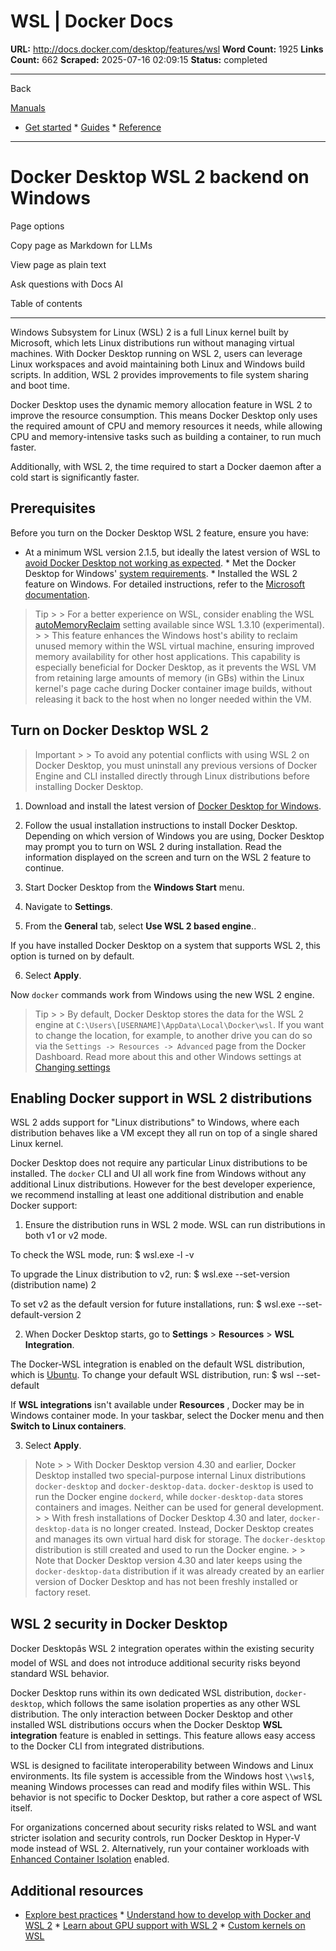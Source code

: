 # WSL | Docker Docs

**URL:** http://docs.docker.com/desktop/features/wsl
**Word Count:** 1925
**Links Count:** 662
**Scraped:** 2025-07-16 02:09:15
**Status:** completed

---

Back

[Manuals](https://docs.docker.com/manuals/)

  * [Get started](http://docs.docker.com/get-started/)   * [Guides](http://docs.docker.com/guides/)   * [Reference](http://docs.docker.com/reference/)

* * *

# Docker Desktop WSL 2 backend on Windows

Page options

Copy page as Markdown for LLMs

View page as plain text

Ask questions with Docs AI

Table of contents

* * *

Windows Subsystem for Linux \(WSL\) 2 is a full Linux kernel built by Microsoft, which lets Linux distributions run without managing virtual machines. With Docker Desktop running on WSL 2, users can leverage Linux workspaces and avoid maintaining both Linux and Windows build scripts. In addition, WSL 2 provides improvements to file system sharing and boot time.

Docker Desktop uses the dynamic memory allocation feature in WSL 2 to improve the resource consumption. This means Docker Desktop only uses the required amount of CPU and memory resources it needs, while allowing CPU and memory-intensive tasks such as building a container, to run much faster.

Additionally, with WSL 2, the time required to start a Docker daemon after a cold start is significantly faster.

## Prerequisites

Before you turn on the Docker Desktop WSL 2 feature, ensure you have:

  * At a minimum WSL version 2.1.5, but ideally the latest version of WSL to [avoid Docker Desktop not working as expected](https://docs.docker.com/desktop/features/wsl/best-practices/).   * Met the Docker Desktop for Windows' [system requirements](https://docs.docker.com/desktop/setup/install/windows-install/#system-requirements).   * Installed the WSL 2 feature on Windows. For detailed instructions, refer to the [Microsoft documentation](https://docs.microsoft.com/en-us/windows/wsl/install-win10).

> Tip >  > For a better experience on WSL, consider enabling the WSL [autoMemoryReclaim](https://learn.microsoft.com/en-us/windows/wsl/wsl-config#experimental-settings) setting available since WSL 1.3.10 \(experimental\). >  > This feature enhances the Windows host's ability to reclaim unused memory within the WSL virtual machine, ensuring improved memory availability for other host applications. This capability is especially beneficial for Docker Desktop, as it prevents the WSL VM from retaining large amounts of memory \(in GBs\) within the Linux kernel's page cache during Docker container image builds, without releasing it back to the host when no longer needed within the VM.

## Turn on Docker Desktop WSL 2

> Important >  > To avoid any potential conflicts with using WSL 2 on Docker Desktop, you must uninstall any previous versions of Docker Engine and CLI installed directly through Linux distributions before installing Docker Desktop.

  1. Download and install the latest version of [Docker Desktop for Windows](https://desktop.docker.com/win/main/amd64/Docker%20Desktop%20Installer.exe).

  2. Follow the usual installation instructions to install Docker Desktop. Depending on which version of Windows you are using, Docker Desktop may prompt you to turn on WSL 2 during installation. Read the information displayed on the screen and turn on the WSL 2 feature to continue.

  3. Start Docker Desktop from the **Windows Start** menu.

  4. Navigate to **Settings**.

  5. From the **General** tab, select **Use WSL 2 based engine**..

If you have installed Docker Desktop on a system that supports WSL 2, this option is turned on by default.

  6. Select **Apply**.

Now `docker` commands work from Windows using the new WSL 2 engine.

> Tip >  > By default, Docker Desktop stores the data for the WSL 2 engine at `C:\Users\[USERNAME]\AppData\Local\Docker\wsl`. If you want to change the location, for example, to another drive you can do so via the `Settings -> Resources -> Advanced` page from the Docker Dashboard. Read more about this and other Windows settings at [Changing settings](https://docs.docker.com/desktop/settings-and-maintenance/settings/)

## Enabling Docker support in WSL 2 distributions

WSL 2 adds support for "Linux distributions" to Windows, where each distribution behaves like a VM except they all run on top of a single shared Linux kernel.

Docker Desktop does not require any particular Linux distributions to be installed. The `docker` CLI and UI all work fine from Windows without any additional Linux distributions. However for the best developer experience, we recommend installing at least one additional distribution and enable Docker support:

  1. Ensure the distribution runs in WSL 2 mode. WSL can run distributions in both v1 or v2 mode.

To check the WSL mode, run:                    $ wsl.exe -l -v          

To upgrade the Linux distribution to v2, run:                    $ wsl.exe --set-version (distribution name) 2          

To set v2 as the default version for future installations, run:                    $ wsl.exe --set-default-version 2          

  2. When Docker Desktop starts, go to **Settings** > **Resources** > **WSL Integration**.

The Docker-WSL integration is enabled on the default WSL distribution, which is [Ubuntu](https://learn.microsoft.com/en-us/windows/wsl/install). To change your default WSL distribution, run:                    $ wsl --set-default <distribution name>          

If **WSL integrations** isn't available under **Resources** , Docker may be in Windows container mode. In your taskbar, select the Docker menu and then **Switch to Linux containers**.

  3. Select **Apply**.

> Note >  > With Docker Desktop version 4.30 and earlier, Docker Desktop installed two special-purpose internal Linux distributions `docker-desktop` and `docker-desktop-data`. `docker-desktop` is used to run the Docker engine `dockerd`, while `docker-desktop-data` stores containers and images. Neither can be used for general development. >  > With fresh installations of Docker Desktop 4.30 and later, `docker-desktop-data` is no longer created. Instead, Docker Desktop creates and manages its own virtual hard disk for storage. The `docker-desktop` distribution is still created and used to run the Docker engine. >  > Note that Docker Desktop version 4.30 and later keeps using the `docker-desktop-data` distribution if it was already created by an earlier version of Docker Desktop and has not been freshly installed or factory reset.

## WSL 2 security in Docker Desktop

Docker Desktopâs WSL 2 integration operates within the existing security model of WSL and does not introduce additional security risks beyond standard WSL behavior.

Docker Desktop runs within its own dedicated WSL distribution, `docker-desktop`, which follows the same isolation properties as any other WSL distribution. The only interaction between Docker Desktop and other installed WSL distributions occurs when the Docker Desktop **WSL integration** feature is enabled in settings. This feature allows easy access to the Docker CLI from integrated distributions.

WSL is designed to facilitate interoperability between Windows and Linux environments. Its file system is accessible from the Windows host `\\wsl$`, meaning Windows processes can read and modify files within WSL. This behavior is not specific to Docker Desktop, but rather a core aspect of WSL itself.

For organizations concerned about security risks related to WSL and want stricter isolation and security controls, run Docker Desktop in Hyper-V mode instead of WSL 2. Alternatively, run your container workloads with [Enhanced Container Isolation](https://docs.docker.com/enterprise/security/hardened-desktop/enhanced-container-isolation/) enabled.

## Additional resources

  * [Explore best practices](https://docs.docker.com/desktop/features/wsl/best-practices/)   * [Understand how to develop with Docker and WSL 2](https://docs.docker.com/desktop/features/wsl/use-wsl/)   * [Learn about GPU support with WSL 2](https://docs.docker.com/desktop/features/gpu/)   * [Custom kernels on WSL](https://docs.docker.com/desktop/features/wsl/custom-kernels/)